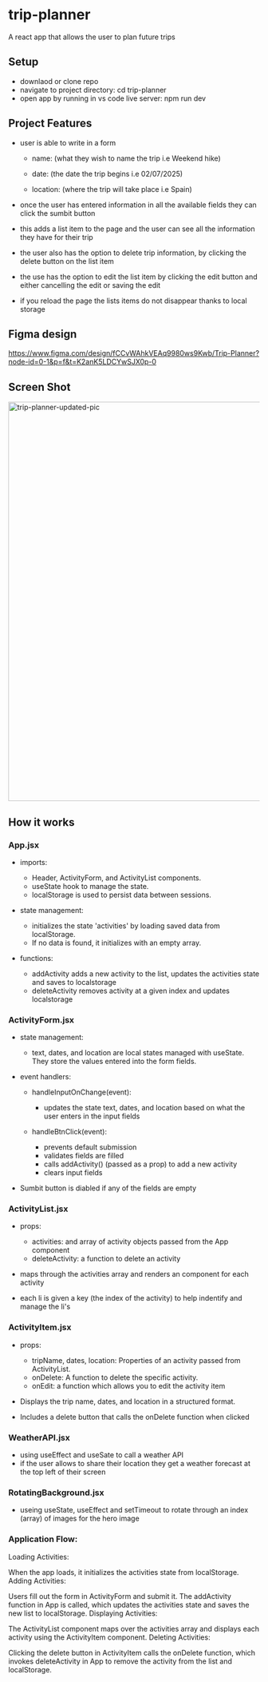 # trip-planner
 A react app that allows the user to plan future trips

 ## Setup
 - downlaod or clone repo
 - navigate to project directory: cd trip-planner
 - open app by running in vs code live server: npm run dev

 ## Project Features 
 - user is able to write in a form 

   - name: (what they wish to name the trip i.e Weekend hike)
        
   - date: (the date the trip begins i.e 02/07/2025)
        
   - location: (where the trip will take place i.e Spain)

- once the user has entered information in all the available fields they can click the sumbit button

- this adds a list item to the page and the user can see all the information they have for their trip

- the user also has the option to delete trip information, by clicking the delete button on the list item

- the use has the option to edit the list item by clicking the edit button and either cancelling the edit or saving the edit

- if you reload the page the lists items do not disappear thanks to local storage

 ## Figma design

 https://www.figma.com/design/fCCvWAhkVEAq9980ws9Kwb/Trip-Planner?node-id=0-1&p=f&t=K2anK5LDCYwSJX0p-0

 ## Screen Shot
 
<img width="799" alt="trip-planner-updated-pic" src="https://github.com/user-attachments/assets/c97a3e00-513d-4dd8-a5f9-1cd795b5c469" />

## How it works

### App.jsx
  - imports: 
      - Header, ActivityForm, and ActivityList components.
      - useState hook to manage the state.
      - localStorage is used to persist data between sessions.
  
  - state management: 
    - initializes the state 'activities' by loading saved data from localStorage.
    - If no data is found, it initializes with an empty array.

  - functions:
    - addActivity adds a new activity to the list, updates the activities state and saves to localstorage
    - deleteActivity removes activity at a given index and updates localstorage

### ActivityForm.jsx 
  - state management: 
    - text, dates, and location are local states managed with useState. They store the values entered into the form fields.
  
  - event handlers:
    - handleInputOnChange(event):
      - updates the state text, dates, and location based on what the user enters in the input fields

    - handleBtnClick(event):
      - prevents default submission
      - validates fields are filled 
      - calls addActivity() (passed as a prop) to add a new activity 
      - clears input fields

  - Sumbit button is diabled if any of the fields are empty

### ActivityList.jsx
  - props: 
    - activities: and array of activity objects passed from the App component
    - deleteActivity: a function to delete an activity

  - maps through the activities array and renders an <ActivityItem> component for each activity
  - each li is given a key (the index of the activity) to help indentify and manage the li's 

### ActivityItem.jsx
  - props: 
    - tripName, dates, location: Properties of an activity passed from ActivityList.
    - onDelete: A function to delete the specific activity.
    - onEdit: a function which allows you to edit the activity item
  
  - Displays the trip name, dates, and location in a structured format.
  - Includes a delete button that calls the onDelete function when clicked

### WeatherAPI.jsx
 - using useEffect and useSate to call a weather API
 - if the user allows to share their location they get a weather forecast at the top left of their screen

### RotatingBackground.jsx
 - useing useState, useEffect and setTimeout to rotate through an index (array) of images for the hero image

### Application Flow:

Loading Activities:

When the app loads, it initializes the activities state from localStorage.
Adding Activities:

Users fill out the form in ActivityForm and submit it.
The addActivity function in App is called, which updates the activities state and saves the new list to localStorage.
Displaying Activities:

The ActivityList component maps over the activities array and displays each activity using the ActivityItem component.
Deleting Activities:

Clicking the delete button in ActivityItem calls the onDelete function, which invokes deleteActivity in App to remove the activity from the list and localStorage.
